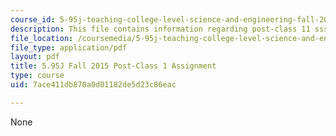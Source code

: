 ```yaml
---
course_id: 5-95j-teaching-college-level-science-and-engineering-fall-2015
description: This file contains information regarding post-class 11 sssignment.
file_location: /coursemedia/5-95j-teaching-college-level-science-and-engineering-fall-2015/7ace411db870a0d01182de5d23c86eac_MIT5_95JF15_Assignment11.pdf
file_type: application/pdf
layout: pdf
title: 5.95J Fall 2015 Post-Class 1 Assignment
type: course
uid: 7ace411db870a0d01182de5d23c86eac

---
```

None